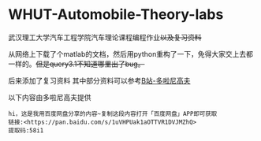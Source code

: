 # WHUT-Automobile-Theory-labs

武汉理工大学汽车工程学院汽车理论课程编程作业~~以及复习资料~~

从网络上下载了个matlab的文档，然后用python重构了一下，免得大家交上去都一样的。~~但是query3.1不知道哪里出了bug。~~

后来添加了复习资料
其中部分资料可以参考[B站-多啦尼高夫](https://space.bilibili.com/350316942/?spm_id_from=333.999.0.0)

以下内容由多啦尼高夫提供
```
hi，这是我用百度网盘分享的内容~复制这段内容打开「百度网盘」APP即可获取
链接:<https://pan.baidu.com/s/1uVHPUak1aOTTVR1DVJMZhQ>
提取码:58i1
```